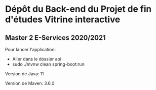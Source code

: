 # Dépôt du Back-end du Projet de fin d'études Vitrine interactive

## Master 2 E-Services 2020/2021

Pour lancer l'application: 
- Aller dans le dossier api
- sudo ./mvnw clean spring-boot:run

Version de Java: 11

Version de Maven: 3.6.0

